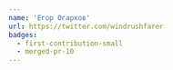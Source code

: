 ```yaml
---
name: 'Егор Огарков'
url: https://twitter.com/windrushfarer
badges:
  - first-contribution-small
  - merged-pr-10
---
```

